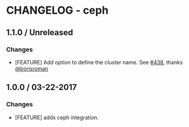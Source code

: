 # CHANGELOG - ceph

## 1.1.0 / Unreleased

### Changes

* [FEATURE] Add option to define the cluster name. See [#438][], thanks [@borisroman][]

## 1.0.0 / 03-22-2017

### Changes

* [FEATURE] adds ceph integration.

<!--- The following link definition list is generated by PimpMyChangelog --->
[#438]: https://github.com/DataDog/integrations-core/issues/438
[@borisroman]: https://github.com/borisroman
